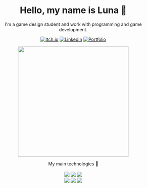 <h1 align='center'>
  Hello, my name is Luna 👋
</h1>

<p align='center'>
  I'm a game design student and work with programming and game development.
</p>

  
<p align='center'>
  <a href="https://frank-wallace.itch.io/" target="blank"><img src="https://img.shields.io/badge/Itch.io-FA5C5C?style=for-the-badge&logo=itchdotio&logoColor=white" alt="Itch.io"/></a>
  <a href="https://www.linkedin.com/in/frankwallace-pa/" target="blank"><img src="https://img.shields.io/badge/LinkedIn-0077B5?style=for-the-badge&logo=linkedin&logoColor=white" alt="Linkedin"/></a>
  <a href="https://lunaamora.github.io/" target="blank"><img src="https://img.shields.io/badge/Portfolio-607D8B?style=for-the-badge" alt="Portfolio"/></a>
</p>

<p align='center'>
 <a href="#"><img src="https://github-readme-stats.vercel.app/api?username=LunaAmora&theme=dark&count_private=true&show_icons=true" width="350"></a>
</p>

<p align='center'>
  My main technologies 🧡<br/><br/>
  <img src="https://img.shields.io/badge/Unity-100000?style=for-the-badge&logo=unity&logoColor=white">
  <img src="https://img.shields.io/badge/Godot-478CBF?style=for-the-badge&logo=GodotEngine&logoColor=white">
  <img src="https://img.shields.io/badge/-Unreal%20Engine-313131?style=for-the-badge&logo=unreal-engine&logoColor=white">
<br>  
  <img src="https://img.shields.io/badge/C%23-239120?style=for-the-badge&logo=c-sharp&logoColor=white">
  <img src="https://img.shields.io/badge/Java-ED8B00?style=for-the-badge&logo=java&logoColor=white">
  <img src="https://img.shields.io/badge/WebAssembly-654FF0?style=for-the-badge&logo=WebAssembly&logoColor=white">
</p>
